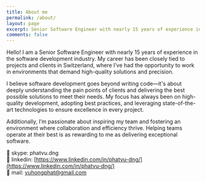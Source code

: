 ```yaml
---
title: About me
permalink: /about/
layout: page
excerpt: Senior Software Engineer with nearly 15 years of experience in the software development industry
comments: false
---
```


Hello! I am a Senior Software Engineer with nearly 15 years of experience in the software development industry. My career has been closely tied to projects and clients in Switzerland, where I’ve had the opportunity to work in environments that demand high-quality solutions and precision.

I believe software development goes beyond writing code—it's about deeply understanding the pain points of clients and delivering the best possible solutions to meet their needs. My focus has always been on high-quality development, adopting best practices, and leveraging state-of-the-art technologies to ensure excellence in every project.

Additionally, I’m passionate about inspiring my team and fostering an environment where collaboration and efficiency thrive. Helping teams operate at their best is as rewarding to me as delivering exceptional software.

🎒 skype: phatvu.dng <br>🎒 linkedin: [https://www.linkedin.com/in/phatvu-dng/](https://www.linkedin.com/in/phatvu-dng/) <br>🎒 mail: vuhongphat@gmail.com


